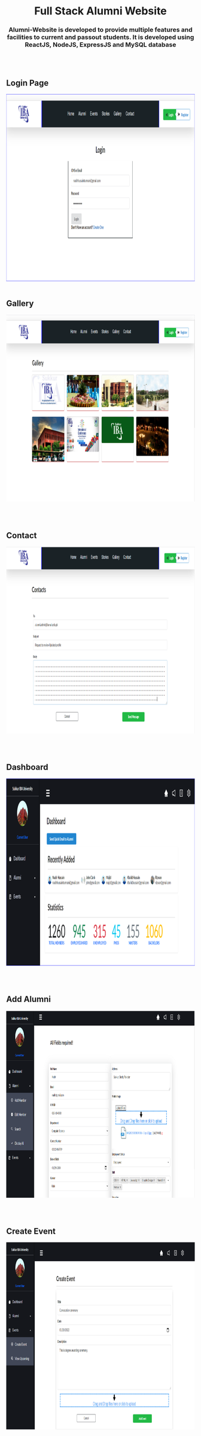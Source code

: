 <h1 align="center">Full Stack Alumni Website</h1>

<h3 align="center"> Alumni-Website is developed to provide multiple features and facilities to current and passout students. It is developed using ReactJS, NodeJS, ExpressJS and MySQL database </h3>

<br/>
<br/>
<h2> Login Page</h1>

<img align="center"
      src="https://github.com/KinzaShaikh/Alumni-Website/blob/main/outputs/login.PNG" 
      alt="login" height="500" width="820" />
<br/>
<br/>
<h2> Gallery</h1>

<img align="center"
      src="https://github.com/KinzaShaikh/Alumni-Website/blob/main/outputs/gallery.PNG" 
      alt="gallery" height="500" width="820" />

<br/>
<br/>
<h2> Contact</h1>

<img align="center"
      src="https://github.com/KinzaShaikh/Alumni-Website/blob/main/outputs/contact.PNG" 
      alt="contact" height="500" width="820" />

<br/>
<br/>
<h2> Dashboard</h1>

<img align="center"
      src="https://github.com/KinzaShaikh/Alumni-Website/blob/main/outputs/dashboard2.PNG" 
      alt="contact" height="500" width="820" />
      

<br/>
<br/>
<h2> Add Alumni</h1>

<img align="center"
      src="https://github.com/KinzaShaikh/Alumni-Website/blob/main/outputs/addAlumni.PNG" 
      alt="contact" height="500" width="820" />
      

<br/>
<br/>
<h2>Create Event</h1>

<img align="center"
      src="https://github.com/KinzaShaikh/Alumni-Website/blob/main/outputs/createEvent.PNG" 
      alt="contact" height="500" width="820" />
